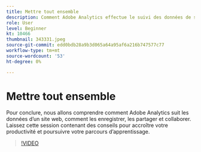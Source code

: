```yaml
---
title: Mettre tout ensemble
description: Comment Adobe Analytics effectue le suivi des données de site web, comment enregistrer, partager et collaborer
role: User
level: Beginner
kt: 10466
thumbnail: 343331.jpeg
source-git-commit: edd0bdb28a9b3d065a64a95af6a216b747577c77
workflow-type: tm+mt
source-wordcount: '53'
ht-degree: 0%

---
```


# Mettre tout ensemble

Pour conclure, nous allons comprendre comment Adobe Analytics suit les données d’un site web, comment les enregistrer, les partager et collaborer. Laissez cette session contenant des conseils pour accroître votre productivité et poursuivre votre parcours d’apprentissage.

>[!VIDEO](https://video.tv.adobe.com/v/343331/?quality=12&learn=on)
